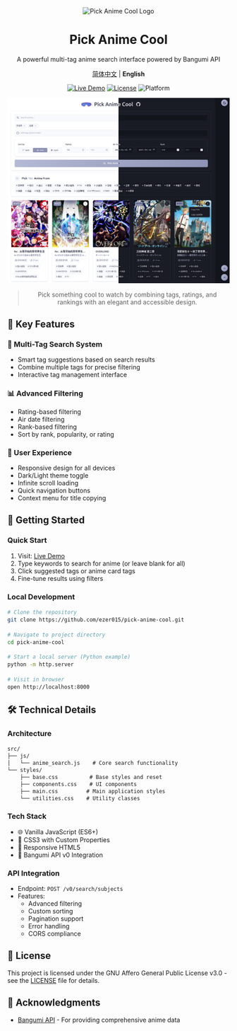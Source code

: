 <div align="center">

<img src="../favicon.ico" alt="Pick Anime Cool Logo" width="64" height="64">

# Pick Anime Cool

  A powerful multi-tag anime search interface powered by Bangumi API

[简体中文](../README.md) | **English**

[![Live Demo](https://img.shields.io/badge/Try%20It-Live%20Demo-4285f4?style=for-the-badge&logo=github)](https://ezer015.github.io/pick-anime-cool/)
[![License](https://img.shields.io/badge/License-AGPL--3.0-43a047?style=for-the-badge&logo=gnu)](../LICENSE)
![Platform](https://img.shields.io/badge/Platform-Web-FF7139?style=for-the-badge&logo=firefox-browser)

![Pick Anime Cool Screenshot](./images/theme_comparison.png)

> Pick something cool to watch by combining tags, ratings, and rankings with an elegant and accessible design.

</div>

## 🌟 Key Features

### 🎯 Multi-Tag Search System

- Smart tag suggestions based on search results
- Combine multiple tags for precise filtering
- Interactive tag management interface

### 📊 Advanced Filtering

- Rating-based filtering
- Air date filtering
- Rank-based filtering
- Sort by rank, popularity, or rating

### 🎨 User Experience

- Responsive design for all devices
- Dark/Light theme toggle
- Infinite scroll loading
- Quick navigation buttons
- Context menu for title copying

## 🚀 Getting Started

### Quick Start

1. Visit: [Live Demo](https://ezer015.github.io/pick-anime-cool/)
2. Type keywords to search for anime (or leave blank for all)
3. Click suggested tags or anime card tags
4. Fine-tune results using filters

### Local Development

```bash
# Clone the repository
git clone https://github.com/ezer015/pick-anime-cool.git

# Navigate to project directory
cd pick-anime-cool

# Start a local server (Python example)
python -m http.server

# Visit in browser
open http://localhost:8000
```

## 🛠️ Technical Details

### Architecture

```
src/
├── js/
│   └── anime_search.js    # Core search functionality
└── styles/
    ├── base.css          # Base styles and reset
    ├── components.css    # UI components
    ├── main.css         # Main application styles
    └── utilities.css    # Utility classes
```

### Tech Stack

- 🌐 Vanilla JavaScript (ES6+)
- 🎨 CSS3 with Custom Properties
- 📱 Responsive HTML5
- 🔌 Bangumi API v0 Integration

### API Integration

- Endpoint: `POST /v0/search/subjects`
- Features:
  - Advanced filtering
  - Custom sorting
  - Pagination support
  - Error handling
  - CORS compliance

## 📄 License

This project is licensed under the GNU Affero General Public License v3.0 - see the [LICENSE](../LICENSE) file for details.

## 🙏 Acknowledgments

- [Bangumi API](https://bangumi.github.io/api/) - For providing comprehensive anime data
